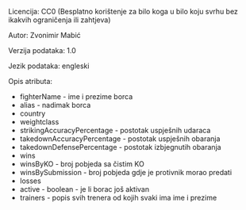 Licencija: CC0 (Besplatno korištenje za bilo koga u bilo koju svrhu bez ikakvih ograničenja ili zahtjeva)

Autor: Zvonimir Mabić

Verzija podataka: 1.0

Jezik podataka: engleski

Opis atributa:

  - fighterName - ime i prezime borca
  - alias - nadimak borca
  - country
  - weightclass
  - strikingAccuracyPercentage - postotak uspješnih udaraca
  - takedownAccuracyPercentage - postotak uspješnih obaranja
  - takedownDefensePercentage - postotak izbjegnutih obaranja
  - wins
  - winsByKO - broj pobjeda sa čistim KO
  - winsBySubmission - broj pobjeda gdje je protivnik morao predati
  - losses
  - active - boolean - je li borac još aktivan
  - trainers - popis svih trenera od kojih svaki ima ime i prezime
